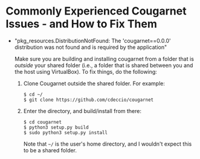 # Commonly Experienced Cougarnet Issues - and How to Fix Them

 - "pkg\_resources.DistributionNotFound: The 'cougarnet==0.0.0' distribution
   was not found and is required by the application"

   Make sure you are building and installing cougarnet from a folder that is
   _outside_ your shared folder (i.e., a folder that is shared between you and
   the host using VirtualBox).  To fix things, do the following:

   1. Clone Cougarnet outside the shared folder.  For example:
      ```
      $ cd ~/
      $ git clone https://github.com/cdeccio/cougarnet
      ```

   2. Enter the directory, and build/install from there:
      ```
      $ cd cougarnet
      $ python3 setup.py build
      $ sudo python3 setup.py install
      ```
      Note that `~/` is the user's home directory, and I wouldn't expect this
      to be a shared folder.
